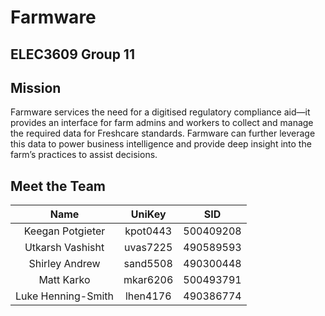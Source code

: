 # Farmware
## ELEC3609 Group 11

## Mission
Farmware services the need for a digitised regulatory compliance aid—it provides an interface for farm admins and workers to collect
and manage the required data for Freshcare standards. Farmware can further leverage this data to power business intelligence and provide
deep insight into the farm’s practices to assist decisions.

## Meet the Team
| Name | UniKey | SID |
|:----:|:------:|:---:|
| Keegan Potgieter | kpot0443 | 500409208 |
| Utkarsh Vashisht  | uvas7225 | 490589593 |
| Shirley Andrew | sand5508 | 490300448 |
| Matt Karko | mkar6206 | 500493791 |
| Luke Henning-Smith | lhen4176 | 490386774 |

